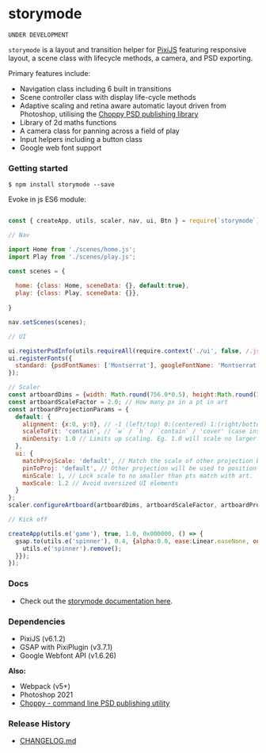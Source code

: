 
# storymode

```
UNDER DEVELOPMENT
```

`storymode` is a layout and transition helper for [PixiJS](https://www.pixijs.com/) featuring responsive layout, a scene class with lifecycle methods, a camera, and PSD exporting.

Primary features include:

- Navigation class including 6 built in transitions
- Scene controller class with display life-cycle methods
- Adaptive scaling and retina aware automatic layout driven from Photoshop, utilising the [Choppy PSD publishing library](https://www.npmjs.com/package/choppy)
- Library of 2d maths functions
- A camera class for panning across a field of play 
- Input helpers including a button class 
- Google web font support

### Getting started 

```
$ npm install storymode --save
```

Evoke in js ES6 module:
```js

const { createApp, utils, scaler, nav, ui, Btn } = require(`storymode`);

// Nav

import Home from './scenes/home.js';
import Play from './scenes/play.js'; 

const scenes = {
  
  home: {class: Home, sceneData: {}, default:true}, 
  play: {class: Play, sceneData: {}},
  
}

nav.setScenes(scenes);

// UI 

ui.registerPsdInfo(utils.requireAll(require.context('./ui', false, /.json$/))); // Path to PSD data
ui.registerFonts({
  standard: {psdFontNames: ['Montserrat'], googleFontName: 'Montserrat', additionalStyles:['700 italic'], fallbacks:['serif']}
});

// Scaler
const artboardDims = {width: Math.round(756.0*0.5), height:Math.round(1334.0*0.5)}; 
const artboardScaleFactor = 2.0; // How many px in a pt in art
const artboardProjectionParams = {
  default: {
    alignment: {x:0, y:0}, // -1 (left/top) 0:(centered) 1:(right/bottom) 
    scaleToFit: 'contain', // `w` / `h` / `contain` / 'cover' (case insensitive). 
    minDensity: 1.0 // Limits up scaling. Eg. 1.0 will scale no larger than SD on retina. 
  },
  ui: {
    matchProjScale: 'default', // Match the scale of other projection before applying own limits 
    pinToProj: 'default', // Other projection will be used to position 
    minScale: 1, // Lock scale to no smaller than pts match with art.
    maxScale: 1.2 // Avoid oversized UI elements
  }
};
scaler.configureArtboard(artboardDims, artboardScaleFactor, artboardProjectionParams);

// Kick off

createApp(utils.e('game'), true, 1.0, 0x000000, () => {  
  gsap.to(utils.e('spinner'), 0.4, {alpha:0.0, ease:Linear.easeNone, onComplete:function(){
    utils.e('spinner').remove();
  }});
});

```

### Docs

- Check out the [storymode documentation here](https://github.com/loksland/storymode/wiki).

### Dependencies

- PixiJS (v6.1.2)
- GSAP with PixiPlugin (v3.7.1)
- Google Webfont API (v1.6.26)

**Also:**
- Webpack (v5+)
- Photoshop 2021
- [Choppy - command line PSD publishing utility](https://www.npmjs.com/package/choppy)

### Release History 

- [CHANGELOG.md](CHANGELOG.md)

